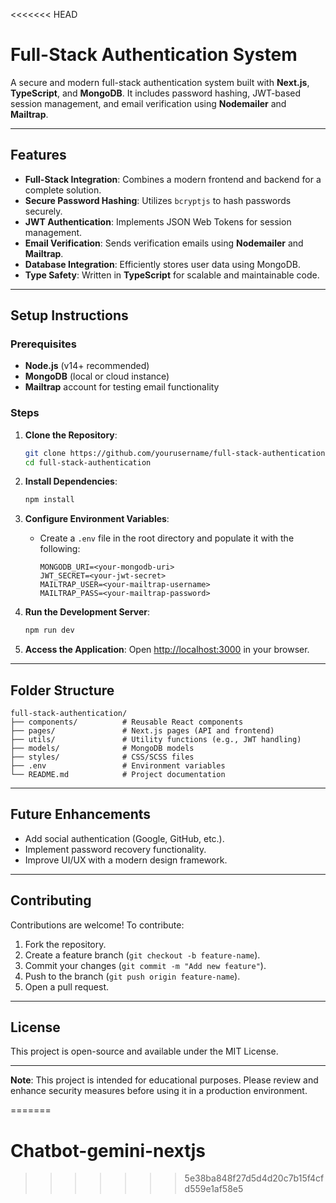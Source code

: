 <<<<<<< HEAD
# Full-Stack Authentication System

A secure and modern full-stack authentication system built with **Next.js**, **TypeScript**, and **MongoDB**. It includes password hashing, JWT-based session management, and email verification using **Nodemailer** and **Mailtrap**.

---

## Features

- **Full-Stack Integration**: Combines a modern frontend and backend for a complete solution.
- **Secure Password Hashing**: Utilizes `bcryptjs` to hash passwords securely.
- **JWT Authentication**: Implements JSON Web Tokens for session management.
- **Email Verification**: Sends verification emails using **Nodemailer** and **Mailtrap**.
- **Database Integration**: Efficiently stores user data using MongoDB.
- **Type Safety**: Written in **TypeScript** for scalable and maintainable code.

---

## Setup Instructions

### Prerequisites

- **Node.js** (v14+ recommended)
- **MongoDB** (local or cloud instance)
- **Mailtrap** account for testing email functionality

### Steps

1. **Clone the Repository**:
   ```bash
   git clone https://github.com/yourusername/full-stack-authentication.git
   cd full-stack-authentication
   ```

2. **Install Dependencies**:
   ```bash
   npm install
   ```

3. **Configure Environment Variables**:
   - Create a `.env` file in the root directory and populate it with the following:
     ```env
     MONGODB_URI=<your-mongodb-uri>
     JWT_SECRET=<your-jwt-secret>
     MAILTRAP_USER=<your-mailtrap-username>
     MAILTRAP_PASS=<your-mailtrap-password>
     ```

4. **Run the Development Server**:
   ```bash
   npm run dev
   ```

5. **Access the Application**:
   Open [http://localhost:3000](http://localhost:3000) in your browser.

---

## Folder Structure

```
full-stack-authentication/
├── components/          # Reusable React components
├── pages/               # Next.js pages (API and frontend)
├── utils/               # Utility functions (e.g., JWT handling)
├── models/              # MongoDB models
├── styles/              # CSS/SCSS files
├── .env                 # Environment variables
└── README.md            # Project documentation
```

---

## Future Enhancements

- Add social authentication (Google, GitHub, etc.).
- Implement password recovery functionality.
- Improve UI/UX with a modern design framework.

---

## Contributing

Contributions are welcome! To contribute:

1. Fork the repository.
2. Create a feature branch (`git checkout -b feature-name`).
3. Commit your changes (`git commit -m "Add new feature"`).
4. Push to the branch (`git push origin feature-name`).
5. Open a pull request.

---

## License

This project is open-source and available under the MIT License.

---

**Note**: This project is intended for educational purposes. Please review and enhance security measures before using it in a production environment.

=======
# Chatbot-gemini-nextjs
>>>>>>> 5e38ba848f27d5d4d20c7b15f4cfd559e1af58e5
